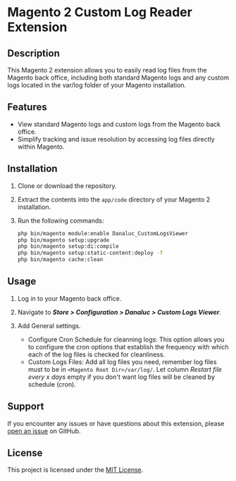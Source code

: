# Magento 2 Custom Log Reader Extension

## Description
This Magento 2 extension allows you to easily read log files from the Magento back office, including both standard Magento logs and any custom logs located in the var/log folder of your Magento installation.

## Features
- View standard Magento logs and custom logs from the Magento back office.
- Simplify tracking and issue resolution by accessing log files directly within Magento.

## Installation
1. Clone or download the repository.
2. Extract the contents into the `app/code` directory of your Magento 2 installation.
3. Run the following commands:

   ```bash
   php bin/magento module:enable Danaluc_CustomLogsViewer
   php bin/magento setup:upgrade
   php bin/magento setup:di:compile
   php bin/magento setup:static-content:deploy -f
   php bin/magento cache:clean

## Usage
1. Log in to your Magento back office.
2. Navigate to ***Store > Configuration > Danaluc > Custom Logs Viewer***.
3. Add General settings.
    
    - Configure Cron Schedule for cleanning logs: This option allows you to configure the cron options that establish the frequency with which each of the log files is checked for cleanliness. 
    - Custom Logs Files: Add all log files you need, remember log files must to be in `<Magento Root Dir>/var/log/`. Let column *Restart file every x days* empty if you don't want log files will be cleaned by schedule (cron). 

## Support
If you encounter any issues or have questions about this extension, please [open an issue](https://github.com/danaluc/CustomLogsViewer.git/issues) on GitHub.

## License
This project is licensed under the [MIT License](LICENSE).